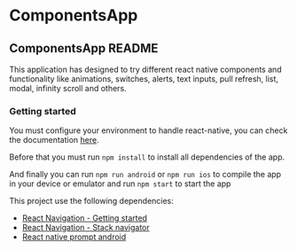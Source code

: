 # ComponentsApp

## ComponentsApp README

This application has designed to try different react native components and functionality like animations, switches, alerts, text inputs, pull refresh, list, modal, infinity scroll and others.

### Getting started

You must configure your environment to handle react-native, you can check the documentation [here](https://reactnative.dev/docs/environment-setup).

Before that you must run `npm install` to install all dependencies of the app.

And finally you can run `npm run android` or `npm run ios` to compile the app in your device or emulator and run `npm start` to start the app

This project use the following dependencies:

- [React Navigation - Getting started](<https://reactnavigation.org/docs/getting-started/>)
- [React Navigation - Stack navigator](<https://reactnavigation.org/docs/stack-navigator/>)
- [React native prompt android](<https://www.npmjs.com/package/react-native-prompt-android/>)